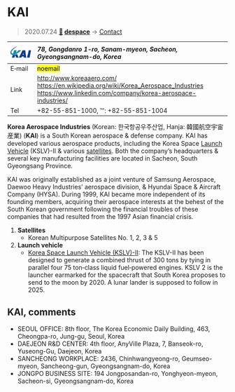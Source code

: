 # KAI
> 2020.07.24 **[🚀](../index/index.md) [despace](index.md)** → [Contact](contact.md)

|[![](f/contact/k/kai_logo1_thumb.png)](f/contact/k/kai_logo1.png)|*78, Gongdanro 1-ro, Sanam-myeon, Sacheon, Gyeongsangnam-do, Korea*|
|:--|:--|
|E‑mail|<mark>noemail</mark>|
|Link|<http://www.koreaaero.com/><br> <https://en.wikipedia.org/wiki/Korea_Aerospace_Industries><br> <https://www.linkedin.com/company/korea-aerospace-industries/>|
|Tel|+82-55-851-1000, ℻: +82-55-851-1004|

**Korea Aerospace Industries** (Korean: 한국항공우주산업, Hanja: 韓國航空宇宙産業) (**KAI**) is a South Korean aerospace & defense company. KAI has developed various aerospace products, including the Korea Space [Launch Vehicle](lv.md) (KSLV)-II & various [satellites](sc.md). Both the company’s headquarters & several key manufacturing facilities are located in Sacheon, South Gyeongsang Province.

KAI was originally established as a joint venture of Samsung Aerospace, Daewoo Heavy Industries’ aerospace division, & Hyundai Space & Aircraft Company (HYSA). During 1999, KAI became more independent of its founding members, acquiring their aerospace interests at the behest of the South Korean government following the financial troubles of these companies that had resulted from the 1997 Asian financial crisis.

   1. **Satellites**
      - Korean Multipurpose Satellites No. 1, 2, 3 & 5
   1. **Launch vehicle**
      - [Korea Space Launch Vehicle (KSLV)-II](kslv.md): The KSLV-II has been designed to generate a combined thrust of 300 tons by tying in parallel four 75 ton‑class liquid fuel‑powered engines. KSLV 2 is the launcher earmarked for the spacecraft that South Korea proposes to send to the moon by 2020. A lunar lander is supposed to follow in 2025.

<p style="page-break-after:always"> </p>

## KAI, comments

   - SEOUL OFFICE: 8th floor, The Korea Economic Daily Building, 463, Cheongpa-ro, Jung-gu, Seoul, Korea
   - DAEJEON R&D CENTER: 4th floor, AnyVille Plaza, 7, Banseok-ro, Yuseong-Gu, Daejeon, Korea
   - SANCHEONG WORKPLACE: 2436, Chinhwangyeong-ro, Geumseo-myeon, Sancheong-gun, Gyeongsangnam-do, Korea
   - JONGPO BUSINESS SITE: 194 Jongposandan-ro, Yonghyeon-myeon, Sacheon-si, Gyeongsangnam-do, Korea

